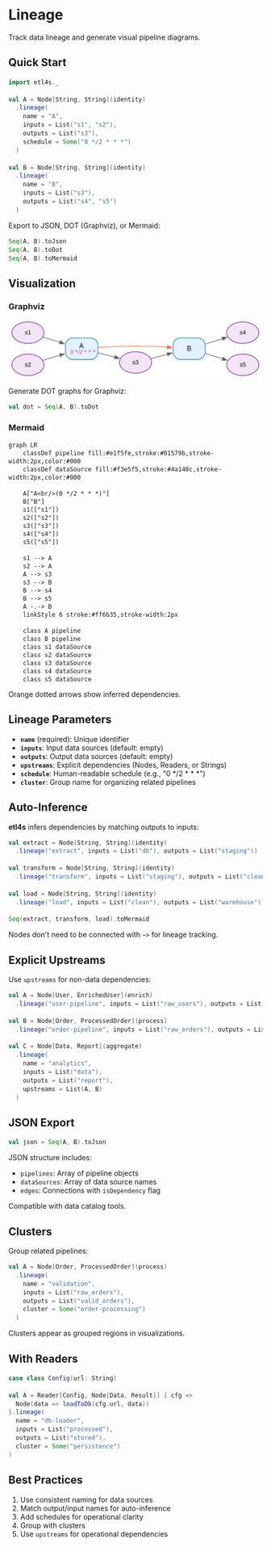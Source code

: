# Lineage

Track data lineage and generate visual pipeline diagrams.

## Quick Start

```scala
import etl4s._

val A = Node[String, String](identity)
  .lineage(
    name = "A",
    inputs = List("s1", "s2"),
    outputs = List("s3"), 
    schedule = Some("0 */2 * * *")
  )

val B = Node[String, String](identity)
  .lineage(
    name = "B",
    inputs = List("s3"),
    outputs = List("s4", "s5")
  )
```

Export to JSON, DOT (Graphviz), or Mermaid:

```scala
Seq(A, B).toJson
Seq(A, B).toDot
Seq(A, B).toMermaid
```

## Visualization

### Graphviz

<p align="center">
  <img src="https://raw.githubusercontent.com/mattlianje/etl4s/master/pix/graphviz-example.svg" width="500">
</p>

Generate DOT graphs for Graphviz:

```scala
val dot = Seq(A, B).toDot
```

### Mermaid

```mermaid
graph LR
    classDef pipeline fill:#e1f5fe,stroke:#01579b,stroke-width:2px,color:#000
    classDef dataSource fill:#f3e5f5,stroke:#4a148c,stroke-width:2px,color:#000

    A["A<br/>(0 */2 * * *)"]
    B["B"]
    s1(["s1"])
    s2(["s2"])
    s3(["s3"])
    s4(["s4"])
    s5(["s5"])

    s1 --> A
    s2 --> A
    A --> s3
    s3 --> B
    B --> s4
    B --> s5
    A -.-> B
    linkStyle 6 stroke:#ff6b35,stroke-width:2px

    class A pipeline
    class B pipeline
    class s1 dataSource
    class s2 dataSource
    class s3 dataSource
    class s4 dataSource
    class s5 dataSource
```

Orange dotted arrows show inferred dependencies.

## Lineage Parameters

- **`name`** (required): Unique identifier
- **`inputs`**: Input data sources (default: empty)
- **`outputs`**: Output data sources (default: empty)
- **`upstreams`**: Explicit dependencies (Nodes, Readers, or Strings)
- **`schedule`**: Human-readable schedule (e.g., "0 */2 * * *")
- **`cluster`**: Group name for organizing related pipelines

## Auto-Inference

**etl4s** infers dependencies by matching outputs to inputs:

```scala
val extract = Node[String, String](identity)
  .lineage("extract", inputs = List("db"), outputs = List("staging"))

val transform = Node[String, String](identity)
  .lineage("transform", inputs = List("staging"), outputs = List("clean"))

val load = Node[String, String](identity)
  .lineage("load", inputs = List("clean"), outputs = List("warehouse"))

Seq(extract, transform, load).toMermaid
```

Nodes don't need to be connected with `~>` for lineage tracking.

## Explicit Upstreams

Use `upstreams` for non-data dependencies:

```scala
val A = Node[User, EnrichedUser](enrich)
  .lineage("user-pipeline", inputs = List("raw_users"), outputs = List("users"))

val B = Node[Order, ProcessedOrder](process)  
  .lineage("order-pipeline", inputs = List("raw_orders"), outputs = List("orders"))

val C = Node[Data, Report](aggregate)
  .lineage(
    name = "analytics",
    inputs = List("data"),
    outputs = List("report"),
    upstreams = List(A, B)
  )
```

## JSON Export

```scala
val json = Seq(A, B).toJson
```

JSON structure includes:
- `pipelines`: Array of pipeline objects
- `dataSources`: Array of data source names
- `edges`: Connections with `isDependency` flag

Compatible with data catalog tools.

## Clusters

Group related pipelines:

```scala
val A = Node[Order, ProcessedOrder](process)
  .lineage(
    name = "validation",
    inputs = List("raw_orders"),
    outputs = List("valid_orders"),
    cluster = Some("order-processing")
  )
```

Clusters appear as grouped regions in visualizations.

## With Readers

```scala
case class Config(url: String)

val A = Reader[Config, Node[Data, Result]] { cfg =>
  Node(data => loadToDb(cfg.url, data))
}.lineage(
  name = "db-loader",
  inputs = List("processed"),
  outputs = List("stored"),
  cluster = Some("persistence")
)
```

## Best Practices

1. Use consistent naming for data sources
2. Match output/input names for auto-inference
3. Add schedules for operational clarity
4. Group with clusters
5. Use `upstreams` for operational dependencies

